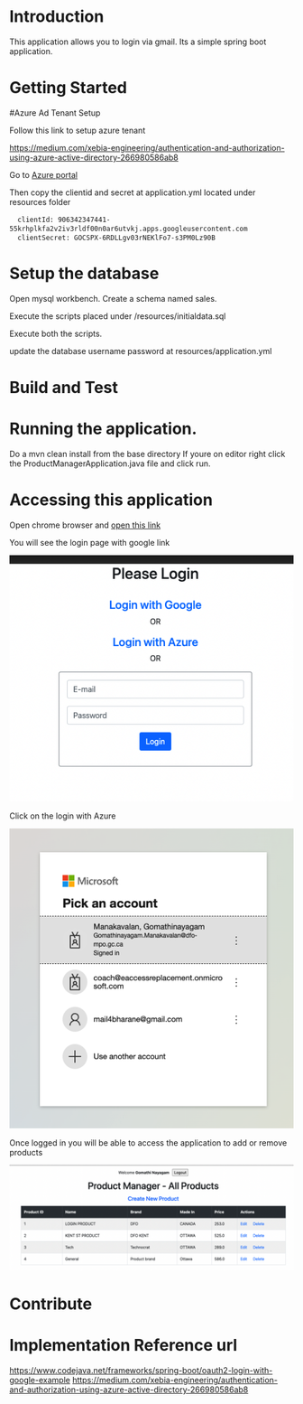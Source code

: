 # Introduction
This application allows you to login via gmail. Its a simple spring boot application. 

# Getting Started

#Azure Ad Tenant Setup 

Follow this link to setup azure tenant

https://medium.com/xebia-engineering/authentication-and-authorization-using-azure-active-directory-266980586ab8

Go to [Azure portal](https://portal.azure.com/)
<br/>



Then copy the clientid and secret at application.yml located under resources folder

      clientId: 906342347441-55krhplkfa2v2iv3rldf00n0ar6utvkj.apps.googleusercontent.com
      clientSecret: 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


# Setup the database

Open mysql workbench. Create a schema named sales.

Execute the scripts placed under /resources/initialdata.sql

Execute both the scripts.

update the database username password at resources/application.yml 

# Build and Test
# Running the application.

Do a mvn clean install from the base directory
If youre on editor right click the ProductManagerApplication.java file and click run.

# Accessing this application
Open chrome browser and [open this link](localhost:8090)

You will see the login page with google link <br/>

![Login Screen](src/main/resources/images/LoginScreen.png)<br/>

Click on the login with Azure

![Azure Login](src/main/resources/images/AzureLogin.png)<br/>

Once logged in you will be able to access the application to add or remove products <br/>

![](src/main/resources/images/ProductList.png)


# Contribute
# Implementation Reference url

https://www.codejava.net/frameworks/spring-boot/oauth2-login-with-google-example
https://medium.com/xebia-engineering/authentication-and-authorization-using-azure-active-directory-266980586ab8

